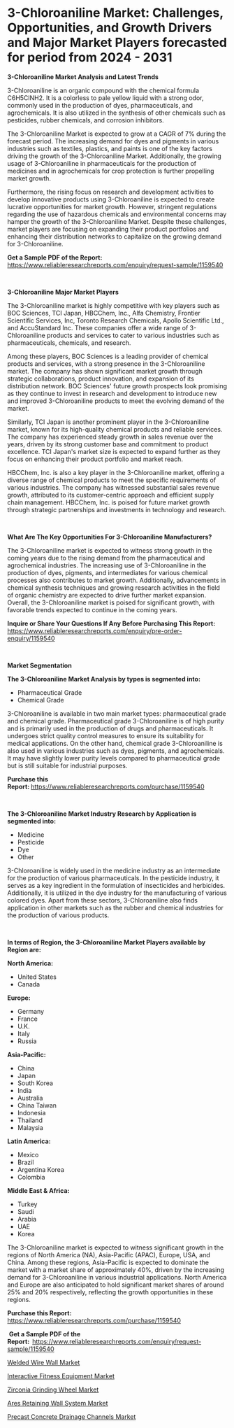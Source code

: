 <p><h1>3-Chloroaniline Market: Challenges, Opportunities, and Growth Drivers and Major Market Players forecasted for period from 2024 - 2031</h1></p><p><strong>3-Chloroaniline Market Analysis and Latest Trends</strong></p>
<p><p>3-Chloroaniline is an organic compound with the chemical formula C6H5ClNH2. It is a colorless to pale yellow liquid with a strong odor, commonly used in the production of dyes, pharmaceuticals, and agrochemicals. It is also utilized in the synthesis of other chemicals such as pesticides, rubber chemicals, and corrosion inhibitors.</p><p>The 3-Chloroaniline Market is expected to grow at a CAGR of 7% during the forecast period. The increasing demand for dyes and pigments in various industries such as textiles, plastics, and paints is one of the key factors driving the growth of the 3-Chloroaniline Market. Additionally, the growing usage of 3-Chloroaniline in pharmaceuticals for the production of medicines and in agrochemicals for crop protection is further propelling market growth.</p><p>Furthermore, the rising focus on research and development activities to develop innovative products using 3-Chloroaniline is expected to create lucrative opportunities for market growth. However, stringent regulations regarding the use of hazardous chemicals and environmental concerns may hamper the growth of the 3-Chloroaniline Market. Despite these challenges, market players are focusing on expanding their product portfolios and enhancing their distribution networks to capitalize on the growing demand for 3-Chloroaniline.</p></p>
<p><strong>Get a Sample PDF of the Report:&nbsp;</strong> <a href="https://www.reliableresearchreports.com/enquiry/request-sample/1159540">https://www.reliableresearchreports.com/enquiry/request-sample/1159540</a></p>
<p>&nbsp;</p>
<p><strong>3-Chloroaniline Major Market Players</strong></p>
<p><p>The 3-Chloroaniline market is highly competitive with key players such as BOC Sciences, TCI Japan, HBCChem, Inc., Alfa Chemistry, Frontier Scientific Services, Inc, Toronto Research Chemicals, Apollo Scientific Ltd., and AccuStandard Inc. These companies offer a wide range of 3-Chloroaniline products and services to cater to various industries such as pharmaceuticals, chemicals, and research.</p><p>Among these players, BOC Sciences is a leading provider of chemical products and services, with a strong presence in the 3-Chloroaniline market. The company has shown significant market growth through strategic collaborations, product innovation, and expansion of its distribution network. BOC Sciences' future growth prospects look promising as they continue to invest in research and development to introduce new and improved 3-Chloroaniline products to meet the evolving demand of the market.</p><p>Similarly, TCI Japan is another prominent player in the 3-Chloroaniline market, known for its high-quality chemical products and reliable services. The company has experienced steady growth in sales revenue over the years, driven by its strong customer base and commitment to product excellence. TCI Japan's market size is expected to expand further as they focus on enhancing their product portfolio and market reach.</p><p>HBCChem, Inc. is also a key player in the 3-Chloroaniline market, offering a diverse range of chemical products to meet the specific requirements of various industries. The company has witnessed substantial sales revenue growth, attributed to its customer-centric approach and efficient supply chain management. HBCChem, Inc. is poised for future market growth through strategic partnerships and investments in technology and research.</p></p>
<p>&nbsp;</p>
<p><strong>What Are The Key Opportunities For 3-Chloroaniline Manufacturers?</strong></p>
<p><p>The 3-Chloroaniline market is expected to witness strong growth in the coming years due to the rising demand from the pharmaceutical and agrochemical industries. The increasing use of 3-Chloroaniline in the production of dyes, pigments, and intermediates for various chemical processes also contributes to market growth. Additionally, advancements in chemical synthesis techniques and growing research activities in the field of organic chemistry are expected to drive further market expansion. Overall, the 3-Chloroaniline market is poised for significant growth, with favorable trends expected to continue in the coming years.</p></p>
<p><strong>Inquire or Share Your Questions If Any Before Purchasing This Report:</strong> <a href="https://www.reliableresearchreports.com/enquiry/pre-order-enquiry/1159540">https://www.reliableresearchreports.com/enquiry/pre-order-enquiry/1159540</a></p>
<p>&nbsp;</p>
<p><strong>Market Segmentation</strong></p>
<p><strong>The 3-Chloroaniline Market Analysis by types is segmented into:</strong></p>
<p><ul><li>Pharmaceutical Grade</li><li>Chemical Grade</li></ul></p>
<p><p>3-Chloroaniline is available in two main market types: pharmaceutical grade and chemical grade. Pharmaceutical grade 3-Chloroaniline is of high purity and is primarily used in the production of drugs and pharmaceuticals. It undergoes strict quality control measures to ensure its suitability for medical applications. On the other hand, chemical grade 3-Chloroaniline is also used in various industries such as dyes, pigments, and agrochemicals. It may have slightly lower purity levels compared to pharmaceutical grade but is still suitable for industrial purposes.</p></p>
<p><strong>Purchase this Report:&nbsp;</strong><a href="https://www.reliableresearchreports.com/purchase/1159540">https://www.reliableresearchreports.com/purchase/1159540</a></p>
<p>&nbsp;</p>
<p><strong>The 3-Chloroaniline Market Industry Research by Application is segmented into:</strong></p>
<p><ul><li>Medicine</li><li>Pesticide</li><li>Dye</li><li>Other</li></ul></p>
<p><p>3-Chloroaniline is widely used in the medicine industry as an intermediate for the production of various pharmaceuticals. In the pesticide industry, it serves as a key ingredient in the formulation of insecticides and herbicides. Additionally, it is utilized in the dye industry for the manufacturing of various colored dyes. Apart from these sectors, 3-Chloroaniline also finds application in other markets such as the rubber and chemical industries for the production of various products.</p></p>
<p>&nbsp;</p>
<p><strong>In terms of Region, the 3-Chloroaniline Market Players available by Region are:</strong></p>
<p>
    <p> <strong> North America: </strong>
        <ul>
            <li>United States</li>
            <li>Canada</li>
        </ul>
        </p> 
    <p> <strong> Europe: </strong>
        <ul>
            <li>Germany</li>
            <li>France</li>
            <li>U.K.</li>
            <li>Italy</li>
            <li>Russia</li>
        </ul>
        </p> 
    <p> <strong> Asia-Pacific: </strong>
        <ul>
            <li>China</li>
            <li>Japan</li>
            <li>South Korea</li>
            <li>India</li>
            <li>Australia</li>
            <li>China Taiwan</li>
            <li>Indonesia</li>
            <li>Thailand</li>
            <li>Malaysia</li>
        </ul>
        </p> 
    <p> <strong> Latin America: </strong>
        <ul>
            <li>Mexico</li>
            <li>Brazil</li>
            <li>Argentina Korea</li>
            <li>Colombia</li>
        </ul>
        </p> 
    <p> <strong> Middle East & Africa: </strong>
        <ul>
            <li>Turkey</li>
            <li>Saudi</li>
            <li>Arabia</li>
            <li>UAE</li>
            <li>Korea</li>
        </ul>
    </p>
    </p>
<p><p>The 3-Chloroaniline market is expected to witness significant growth in the regions of North America (NA), Asia-Pacific (APAC), Europe, USA, and China. Among these regions, Asia-Pacific is expected to dominate the market with a market share of approximately 40%, driven by the increasing demand for 3-Chloroaniline in various industrial applications. North America and Europe are also anticipated to hold significant market shares of around 25% and 20% respectively, reflecting the growth opportunities in these regions.</p></p>
<p><strong>Purchase this Report: </strong><a href="https://www.reliableresearchreports.com/purchase/1159540">https://www.reliableresearchreports.com/purchase/1159540</a></p>
<p>&nbsp;<strong>Get a Sample PDF of the Report:&nbsp;&nbsp;</strong><a href="https://www.reliableresearchreports.com/enquiry/request-sample/1159540">https://www.reliableresearchreports.com/enquiry/request-sample/1159540</a></p>
<p><strong></strong></p>
<p><p><a href="https://medium.com/@larrytran2023/welded-wire-wall-market-trends-and-market-analysis-forecasted-for-period-2024-2031-9dda33ec625d">Welded Wire Wall Market</a></p><p><a href="https://medium.com/@larrytran2023/analyzing-interactive-fitness-equipment-market-global-industry-perspective-and-forecast-2024-to-4e56a103a665">Interactive Fitness Equipment Market</a></p><p><a href="https://medium.com/@larrytran2023/zirconia-grinding-wheel-market-report-reveals-the-latest-trends-and-growth-opportunities-of-this-65619d284df9">Zirconia Grinding Wheel Market</a></p><p><a href="https://medium.com/@larrytran2023/ares-retaining-wall-system-market-size-cagr-trends-2024-2030-8d71cb17707e">Ares Retaining Wall System Market</a></p><p><a href="https://medium.com/@larrytran2023/precast-concrete-drainage-channels-market-size-cagr-trends-2024-2030-7b02deeaf1cd">Precast Concrete Drainage Channels Market</a></p></p>